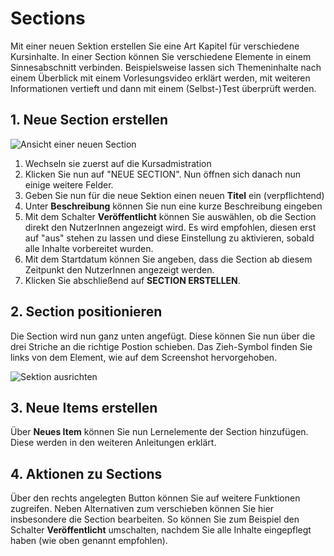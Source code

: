 # Sections

Mit einer neuen Sektion erstellen Sie eine Art Kapitel für verschiedene Kursinhalte. In einer Section können Sie verschiedene Elemente in einem Sinnesabschnitt verbinden. Beispielsweise lassen sich Themeninhalte nach einem Überblick mit einem Vorlesungsvideo erklärt werden, mit weiteren Informationen vertieft und dann mit einem (Selbst-)Test überprüft werden. 

## 1. Neue Section erstellen

![Ansicht einer neuen Section](/images/items/Neue-section.png)

1. Wechseln sie zuerst auf die Kursadmistration
2. Klicken Sie nun auf "NEUE SECTION". Nun öffnen sich danach nun einige weitere Felder.
3. Geben Sie nun für die neue Sektion einen neuen **Titel** ein (verpflichtend)
4. Unter **Beschreibung** können Sie nun eine kurze Beschreibung eingeben
5. Mit dem Schalter **Veröffentlicht** können Sie auswählen, ob die Section direkt den NutzerInnen angezeigt wird. Es wird empfohlen, diesen erst auf "aus" stehen zu lassen und diese Einstellung zu aktivieren, sobald alle Inhalte vorbereitet wurden.
6. Mit dem Startdatum können Sie angeben, dass die Section ab diesem Zeitpunkt den NutzerInnen angezeigt werden. 
7. Klicken Sie abschließend auf **SECTION ERSTELLEN**.

## 2. Section positionieren

Die Section wird nun ganz unten angefügt. Diese können Sie nun über die drei Striche an die richtige Postion schieben. Das Zieh-Symbol finden Sie links von dem Element, wie auf dem Screenshot hervorgehoben. 


![Sektion ausrichten](/images/items/Section-verschieben.png)

## 3. Neue Items erstellen

Über **Neues Item** können Sie nun Lernelemente der Section hinzufügen. Diese werden in den weiteren Anleitungen erklärt. 

## 4. Aktionen zu Sections

Über den rechts angelegten Button können Sie auf weitere Funktionen zugreifen. Neben Alternativen zum verschieben können Sie hier insbesondere die Section bearbeiten. 
So können Sie zum Beispiel den Schalter **Veröffentlicht** umschalten, nachdem Sie alle Inhalte eingepflegt haben (wie oben genannt empfohlen).

 
